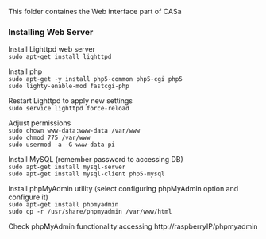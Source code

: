 This folder containes the Web interface part of  CASa


### Installing Web Server

Install Lighttpd web server</br>
`sudo apt-get install lighttpd`</br>

Install php</br>
`sudo apt-get -y install php5-common php5-cgi php5`</br>
`sudo lighty-enable-mod fastcgi-php`</br>

Restart Lighttpd to apply new settings</br>
`sudo service lighttpd force-reload`</br>

Adjust permissions</br>
`sudo chown www-data:www-data /var/www`</br>
`sudo chmod 775 /var/www`</br>
`sudo usermod -a -G www-data pi`</br>

Install MySQL (remember password to accessing DB)</br>
`sudo apt-get install mysql-server`</br>
`sudo apt-get install mysql-client php5-mysql`</br>

Install phpMyAdmin utility (select configuring phpMyAdmin option and configure it)</br>
`sudo apt-get install phpmyadmin`</br>
`sudo cp -r /usr/share/phpmyadmin /var/www/html`</br>

Check phpMyAdmin functionality accessing http://raspberryIP/phpmyadmin
